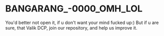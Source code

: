 # BANGARANG_-0000_OMH_LOL
You'd better not open it, if u don't want your mind fucked up:)
But if u are sure, that Valik DCP, join our repository, and help us improve it.
